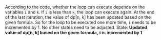 According to the code, whether the loop can execute depends on the variables `i` and `k`. If `i` is less than `k`, the loop can execute again. At the end of the last iteration, the value of dp[n, k] has been updated based on the given formula. So for the loop to be executed one more time, `i` needs to be incremented by 1. No other states need to be adjusted.
State: **Updated value of dp[n, k] based on the given formula, `i` is incremented by 1**